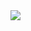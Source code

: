 <img src="https://raw.githubusercontent.com/4uffin/projectsspace/refs/heads/main/localhub/LocalHub%20Icon.png">